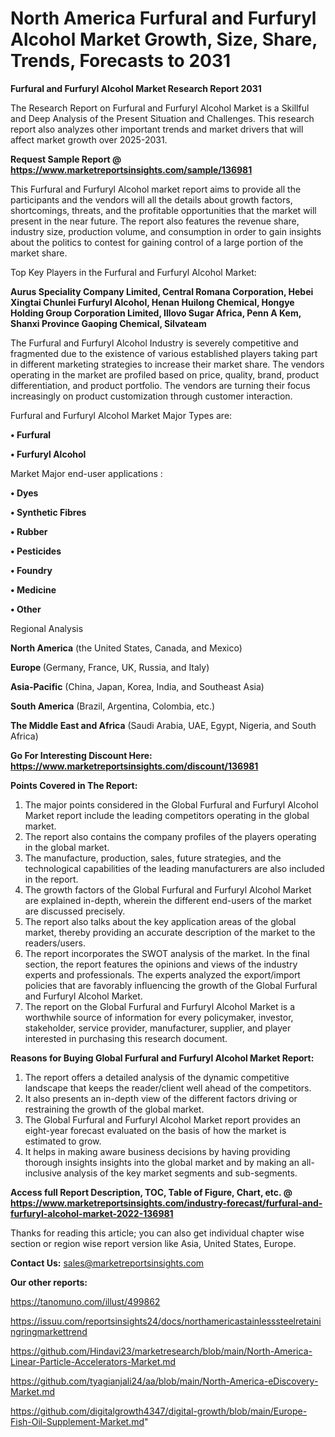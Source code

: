 # North America Furfural and Furfuryl Alcohol Market Growth, Size, Share, Trends, Forecasts to 2031

<strong>Furfural and Furfuryl Alcohol Market Research Report 2031</strong>

The Research Report on Furfural and Furfuryl Alcohol Market is a Skillful and Deep Analysis of the Present Situation and Challenges. This research report also analyzes other important trends and market drivers that will affect market growth over 2025-2031.

<strong>Request Sample Report @ <a href=https://www.marketreportsinsights.com/sample/136981>https://www.marketreportsinsights.com/sample/136981</a></strong>

This Furfural and Furfuryl Alcohol market report aims to provide all the participants and the vendors will all the details about growth factors, shortcomings, threats, and the profitable opportunities that the market will present in the near future. The report also features the revenue share, industry size, production volume, and consumption in order to gain insights about the politics to contest for gaining control of a large portion of the market share.

Top Key Players in the Furfural and Furfuryl Alcohol Market:

<strong>Aurus Speciality Company Limited, Central Romana Corporation, Hebei Xingtai Chunlei Furfuryl Alcohol, Henan Huilong Chemical, Hongye Holding Group Corporation Limited, Illovo Sugar Africa, Penn A Kem, Shanxi Province Gaoping Chemical, Silvateam</strong>

The Furfural and Furfuryl Alcohol Industry is severely competitive and fragmented due to the existence of various established players taking part in different marketing strategies to increase their market share. The vendors operating in the market are profiled based on price, quality, brand, product differentiation, and product portfolio. The vendors are turning their focus increasingly on product customization through customer interaction.

Furfural and Furfuryl Alcohol Market Major Types are:

<strong>• Furfural

• Furfuryl Alcohol</strong>

Market Major end-user applications :

<strong>• Dyes

• Synthetic Fibres

• Rubber

• Pesticides

• Foundry

• Medicine

• Other</strong>

Regional Analysis

</u><strong><b>North America</b></strong> (the United States, Canada, and Mexico)

<strong><b>Europe </b></strong>(Germany, France, UK, Russia, and Italy)

<strong><b>Asia-Pacific</b></strong> (China, Japan, Korea, India, and Southeast Asia)

<strong><b>South America</b></strong> (Brazil, Argentina, Colombia, etc.)

<strong><b>The Middle East and Africa</b></strong> (Saudi Arabia, UAE, Egypt, Nigeria, and South Africa)

<strong>Go For Interesting Discount Here: <a href=https://www.marketreportsinsights.com/discount/136981>https://www.marketreportsinsights.com/discount/136981</a></strong>

<strong>Points Covered in The Report:</strong>
<ol>
  <li>The major points considered in the Global Furfural and Furfuryl Alcohol Market report include the leading competitors operating in the global market.</li>
  <li>The report also contains the company profiles of the players operating in the global market.</li>
  <li>The manufacture, production, sales, future strategies, and the technological capabilities of the leading manufacturers are also included in the report.</li>
  <li>The growth factors of the Global Furfural and Furfuryl Alcohol Market are explained in-depth, wherein the different end-users of the market are discussed precisely.</li>
  <li>The report also talks about the key application areas of the global market, thereby providing an accurate description of the market to the readers/users.</li>
  <li>The report incorporates the SWOT analysis of the market. In the final section, the report features the opinions and views of the industry experts and professionals. The experts analyzed the export/import policies that are favorably influencing the growth of the Global Furfural and Furfuryl Alcohol Market.</li>
  <li>The report on the Global Furfural and Furfuryl Alcohol Market is a worthwhile source of information for every policymaker, investor, stakeholder, service provider, manufacturer, supplier, and player interested in purchasing this research document.</li>
</ol>
<strong>Reasons for Buying Global Furfural and Furfuryl Alcohol Market Report:</strong>

<ol>
  <li>The report offers a detailed analysis of the dynamic competitive landscape that keeps the reader/client well ahead of the competitors.</li>
  <li>It also presents an in-depth view of the different factors driving or restraining the growth of the global market.</li>
  <li>The Global Furfural and Furfuryl Alcohol Market report provides an eight-year forecast evaluated on the basis of how the market is estimated to grow.</li>
  <li>It helps in making aware business decisions by having providing thorough insights insights into the global market and by making an all-inclusive analysis of the key market segments and sub-segments.</li>
</ol>
<strong>Access full Report Description, TOC, Table of Figure, Chart, etc. @ <a href=https://www.marketreportsinsights.com/industry-forecast/furfural-and-furfuryl-alcohol-market-2022-136981>https://www.marketreportsinsights.com/industry-forecast/furfural-and-furfuryl-alcohol-market-2022-136981</a></strong>


Thanks for reading this article; you can also get individual chapter wise section or region wise report version like Asia, United States, Europe.

<strong>Contact Us:</strong>
sales@marketreportsinsights.com

<strong>Our other reports:</strong>

<a href=https://tanomuno.com/illust/499862>https://tanomuno.com/illust/499862</a>

<a href=https://issuu.com/reportsinsights24/docs/northamericastainlesssteelretainingringmarkettrend>https://issuu.com/reportsinsights24/docs/northamericastainlesssteelretainingringmarkettrend</a>

<a href=https://github.com/Hindavi23/marketresearch/blob/main/North-America-Linear-Particle-Accelerators-Market.md>https://github.com/Hindavi23/marketresearch/blob/main/North-America-Linear-Particle-Accelerators-Market.md</a>

<a href=https://github.com/tyagianjali24/aa/blob/main/North-America-eDiscovery-Market.md>https://github.com/tyagianjali24/aa/blob/main/North-America-eDiscovery-Market.md</a>

<a href=https://github.com/digitalgrowth4347/digital-growth/blob/main/Europe-Fish-Oil-Supplement-Market.md>https://github.com/digitalgrowth4347/digital-growth/blob/main/Europe-Fish-Oil-Supplement-Market.md</a>"

